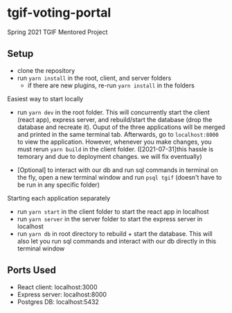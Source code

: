 # tgif-voting-portal
Spring 2021 TGIF Mentored Project

## Setup
- clone the repository
- run `yarn install` in the root, client, and server folders
  - if there are new plugins, re-run `yarn install` in the folders

Easiest way to start locally
- run  `yarn dev` in the root folder. This will concurrently start the client (react app), express server, and rebuild/start the database (drop the database and recreate it). Ouput of the three applications will be merged and printed in the same terminal tab. Afterwards, go to `localhost:8000` to view the application. However, whenever you make changes, you must rerun `yarn build` in the client folder. (\[2021-07-31\]this hassle is temorary and due to deployment changes. we will fix eventually)

- [Optional] to interact with our db and run sql commands in terminal on the fly, open a new terminal window and run `psql tgif` (doesn't have to be run in any specific folder)

Starting each application separately
- run `yarn start` in the client folder to start the react app in localhost
- run `yarn server` in the server folder to start the express server in localhost
- run `yarn db` in root directory to rebuild + start the database. This will also let you run sql commands and interact with our db directly in this terminal window

## Ports Used
- React client: localhost:3000
- Express server: localhost:8000
- Postgres DB: localhost:5432
